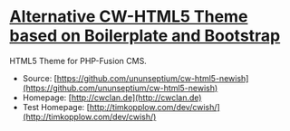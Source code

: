 ﻿# [Alternative CW-HTML5 Theme based on Boilerplate and Bootstrap](http://cwclan.de)

HTML5 Theme for PHP-Fusion CMS.

* Source: [https://github.com/ununseptium/cw-html5-newish](https://github.com/ununseptium/cw-html5-newish)
* Homepage: [http://cwclan.de](http://cwclan.de)
* Test Homepage: [http://timkopplow.com/dev/cwish/](http://timkopplow.com/dev/cwish/)


